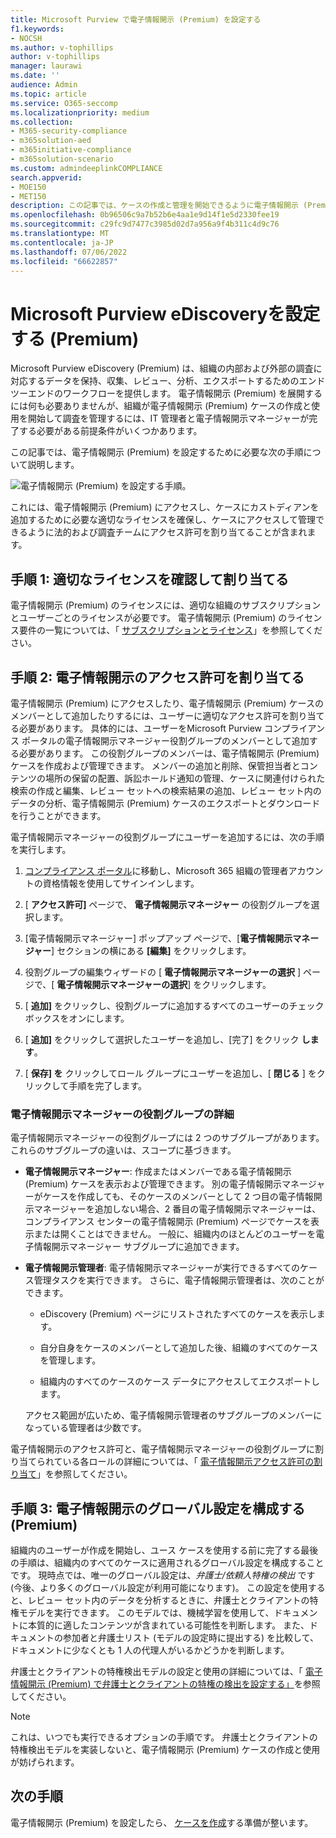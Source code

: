 ```yaml
---
title: Microsoft Purview で電子情報開示 (Premium) を設定する
f1.keywords:
- NOCSH
ms.author: v-tophillips
author: v-tophillips
manager: laurawi
ms.date: ''
audience: Admin
ms.topic: article
ms.service: O365-seccomp
ms.localizationpriority: medium
ms.collection:
- M365-security-compliance
- m365solution-aed
- m365initiative-compliance
- m365solution-scenario
ms.custom: admindeeplinkCOMPLIANCE
search.appverid:
- MOE150
- MET150
description: この記事では、ケースの作成と管理を開始できるように電子情報開示 (Premium) を設定する方法について説明します。 また、必要な Microsoft サブスクリプションとライセンスについても説明します。 いくつかの簡単な手順を完了すると、電子情報開示 (Premium) ツールを使用できるようになります。
ms.openlocfilehash: 0b96506c9a7b52b6e4aa1e9d14f1e5d2330fee19
ms.sourcegitcommit: c29fc9d7477c3985d02d7a956a9f4b311c4d9c76
ms.translationtype: MT
ms.contentlocale: ja-JP
ms.lasthandoff: 07/06/2022
ms.locfileid: "66622857"
---
```

# <a name="set-up-microsoft-purview-ediscovery-premium"></a>Microsoft Purview eDiscoveryを設定する (Premium)

Microsoft Purview eDiscovery (Premium) は、組織の内部および外部の調査に対応するデータを保持、収集、レビュー、分析、エクスポートするためのエンドツーエンドのワークフローを提供します。 電子情報開示 (Premium) を展開するには何も必要ありませんが、組織が電子情報開示 (Premium) ケースの作成と使用を開始して調査を管理するには、IT 管理者と電子情報開示マネージャーが完了する必要がある前提条件がいくつかあります。

この記事では、電子情報開示 (Premium) を設定するために必要な次の手順について説明します。

![電子情報開示 (Premium) を設定する手順。](../media/set-up-advanced-ediscovery.png)

これには、電子情報開示 (Premium) にアクセスし、ケースにカストディアンを追加するために必要な適切なライセンスを確保し、ケースにアクセスして管理できるように法的および調査チームにアクセス許可を割り当てることが含まれます。

## <a name="step-1-verify-and-assign-appropriate-licenses"></a>手順 1: 適切なライセンスを確認して割り当てる

電子情報開示 (Premium) のライセンスには、適切な組織のサブスクリプションとユーザーごとのライセンスが必要です。 電子情報開示 (Premium) のライセンス要件の一覧については、「 [サブスクリプションとライセンス](overview-ediscovery-20.md#subscriptions-and-licensing)」を参照してください。

## <a name="step-2-assign-ediscovery-permissions"></a>手順 2: 電子情報開示のアクセス許可を割り当てる

電子情報開示 (Premium) にアクセスしたり、電子情報開示 (Premium) ケースのメンバーとして追加したりするには、ユーザーに適切なアクセス許可を割り当てる必要があります。 具体的には、ユーザーをMicrosoft Purview コンプライアンス ポータルの電子情報開示マネージャー役割グループのメンバーとして追加する必要があります。 この役割グループのメンバーは、電子情報開示 (Premium) ケースを作成および管理できます。 メンバーの追加と削除、保管担当者とコンテンツの場所の保留の配置、訴訟ホールド通知の管理、ケースに関連付けられた検索の作成と編集、レビュー セットへの検索結果の追加、レビュー セット内のデータの分析、電子情報開示 (Premium) ケースのエクスポートとダウンロードを行うことができます。

電子情報開示マネージャーの役割グループにユーザーを追加するには、次の手順を実行します。

1. <a href="https://go.microsoft.com/fwlink/p/?linkid=2173597" target="_blank">コンプライアンス ポータル</a>に移動し、Microsoft 365 組織の管理者アカウントの資格情報を使用してサインインします。

2. [ **アクセス許可]** ページで、 **電子情報開示マネージャー** の役割グループを選択します。

3. [電子情報開示マネージャー] ポップアップ ページで、[**電子情報開示マネージャー**] セクションの横にある **[編集]** をクリックします。

4. 役割グループの編集ウィザードの [ **電子情報開示マネージャーの選択** ] ページで、[ **電子情報開示マネージャーの選択**] をクリックします。

5. [ **追加]** をクリックし、役割グループに追加するすべてのユーザーのチェック ボックスをオンにします。

6. [ **追加]** をクリックして選択したユーザーを追加し、[完了] をクリック **します**。

7. [ **保存] を** クリックしてロール グループにユーザーを追加し、[ **閉じる** ] をクリックして手順を完了します。

### <a name="more-information-about-the-ediscovery-manager-role-group"></a>電子情報開示マネージャーの役割グループの詳細

電子情報開示マネージャーの役割グループには 2 つのサブグループがあります。 これらのサブグループの違いは、スコープに基づきます。

- **電子情報開示マネージャー**: 作成またはメンバーである電子情報開示 (Premium) ケースを表示および管理できます。 別の電子情報開示マネージャーがケースを作成しても、そのケースのメンバーとして 2 つ目の電子情報開示マネージャーを追加しない場合、2 番目の電子情報開示マネージャーは、コンプライアンス センターの電子情報開示 (Premium) ページでケースを表示または開くことはできません。 一般に、組織内のほとんどのユーザーを電子情報開示マネージャー サブグループに追加できます。

- **電子情報開示管理者**: 電子情報開示マネージャーが実行できるすべてのケース管理タスクを実行できます。 さらに、電子情報開示管理者は、次のことができます。

  - eDiscovery (Premium) ページにリストされたすべてのケースを表示します。
  
  - 自分自身をケースのメンバーとして追加した後、組織のすべてのケースを管理します。

  - 組織内のすべてのケースのケース データにアクセスしてエクスポートします。

  アクセス範囲が広いため、電子情報開示管理者のサブグループのメンバーになっている管理者は少数です。

電子情報開示のアクセス許可と、電子情報開示マネージャーの役割グループに割り当てられている各ロールの詳細については、「 [電子情報開示アクセス許可の割り当て](assign-ediscovery-permissions.md)」を参照してください。

## <a name="step-3-configure-global-settings-for-ediscovery-premium"></a>手順 3: 電子情報開示のグローバル設定を構成する (Premium)

組織内のユーザーが作成を開始し、ユース ケースを使用する前に完了する最後の手順は、組織内のすべてのケースに適用されるグローバル設定を構成することです。 現時点では、唯一のグローバル設定は、*弁護士/依頼人特権の検出* です (今後、より多くのグローバル設定が利用可能になります)。 この設定を使用すると、レビュー セット内のデータを分析するときに、弁護士とクライアントの特権モデルを実行できます。 このモデルでは、機械学習を使用して、ドキュメントに本質的に適したコンテンツが含まれている可能性を判断します。 また、ドキュメントの参加者と弁護士リスト (モデルの設定時に提出する) を比較して、ドキュメントに少なくとも 1 人の代理人がいるかどうかを判断します。

弁護士とクライアントの特権検出モデルの設定と使用の詳細については、「 [電子情報開示 (Premium) で弁護士とクライアントの特権の検出を設定する」](attorney-privilege-detection.md)を参照してください。

> [!NOTE]
> これは、いつでも実行できるオプションの手順です。 弁護士とクライアントの特権検出モデルを実装しないと、電子情報開示 (Premium) ケースの作成と使用が妨げられます。

## <a name="next-steps"></a>次の手順

電子情報開示 (Premium) を設定したら、 [ケースを作成](create-and-manage-advanced-ediscoveryv2-case.md)する準備が整います。